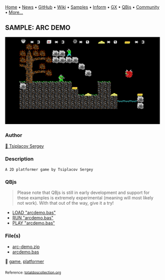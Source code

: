 [Home](https://qb64.com) • [News](../../news.md) • [GitHub](https://github.com/QB64Official/qb64) • [Wiki](https://github.com/QB64Official/qb64/wiki) • [Samples](../../samples.md) • [Inform](../../inform.md) • [GX](../../gx.md) • [QBjs](../../qbjs.md) • [Community](../../community.md) • [More...](../../more.md)

## SAMPLE: ARC DEMO

![screenshot.png](img/screenshot.png)

### Author

[🐝 Tsiplacov Sergey](../tsiplacov-sergey.md) 

### Description

```text
A 2D platformer game by Tsiplacov Sergey
```

### QBjs

> Please note that QBjs is still in early development and support for these examples is extremely experimental (meaning will most likely not work). With that out of the way, give it a try!

* [LOAD "arcdemo.bas"](https://v6p9d9t4.ssl.hwcdn.net/html/5963335/index.html?src=https://qb64.com/samples/arc-demo/src/arcdemo.bas)
* [RUN "arcdemo.bas"](https://v6p9d9t4.ssl.hwcdn.net/html/5963335/index.html?mode=auto&src=https://qb64.com/samples/arc-demo/src/arcdemo.bas)
* [PLAY "arcdemo.bas"](https://v6p9d9t4.ssl.hwcdn.net/html/5963335/index.html?mode=play&src=https://qb64.com/samples/arc-demo/src/arcdemo.bas)

### File(s)

* [arc-demo.zip](src/arc-demo.zip)
* [arcdemo.bas](src/arcdemo.bas)

🔗 [game](../game.md), [platformer](../platformer.md)


<sub>Reference: [totaldoscollection.org](http://www.totaldoscollection.org/nugnugnug/allhave.txt) </sub>
